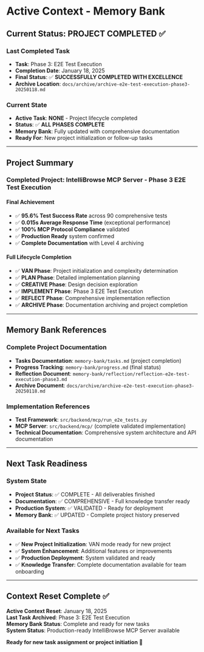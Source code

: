 # Active Context - Memory Bank

## Current Status: PROJECT COMPLETED ✅

### **Last Completed Task**
- **Task**: Phase 3: E2E Test Execution
- **Completion Date**: January 18, 2025
- **Final Status**: ✅ **SUCCESSFULLY COMPLETED WITH EXCELLENCE**
- **Archive Location**: `docs/archive/archive-e2e-test-execution-phase3-20250118.md`

### **Current State**
- **Active Task**: **NONE** - Project lifecycle completed
- **Status**: ✅ **ALL PHASES COMPLETE**
- **Memory Bank**: Fully updated with comprehensive documentation
- **Ready For**: New project initialization or follow-up tasks

---

## Project Summary

### **Completed Project: IntelliBrowse MCP Server - Phase 3 E2E Test Execution**

#### **Final Achievement**
- ✅ **95.6% Test Success Rate** across 90 comprehensive tests
- ✅ **0.015s Average Response Time** (exceptional performance)
- ✅ **100% MCP Protocol Compliance** validated
- ✅ **Production Ready** system confirmed
- ✅ **Complete Documentation** with Level 4 archiving

#### **Full Lifecycle Completion**
- ✅ **VAN Phase**: Project initialization and complexity determination
- ✅ **PLAN Phase**: Detailed implementation planning  
- ✅ **CREATIVE Phase**: Design decision exploration
- ✅ **IMPLEMENT Phase**: Phase 3 E2E Test Execution
- ✅ **REFLECT Phase**: Comprehensive implementation reflection
- ✅ **ARCHIVE Phase**: Documentation archiving and project completion

---

## Memory Bank References

### **Complete Project Documentation**
- **Tasks Documentation**: `memory-bank/tasks.md` (project completion)
- **Progress Tracking**: `memory-bank/progress.md` (final status)
- **Reflection Document**: `memory-bank/reflection/reflection-e2e-test-execution-phase3.md`
- **Archive Document**: `docs/archive/archive-e2e-test-execution-phase3-20250118.md`

### **Implementation References**
- **Test Framework**: `src/backend/mcp/run_e2e_tests.py`
- **MCP Server**: `src/backend/mcp/` (complete validated implementation)
- **Technical Documentation**: Comprehensive system architecture and API documentation

---

## Next Task Readiness

### **System State**
- **Project Status**: ✅ COMPLETE - All deliverables finished
- **Documentation**: ✅ COMPREHENSIVE - Full knowledge transfer ready
- **Production System**: ✅ VALIDATED - Ready for deployment
- **Memory Bank**: ✅ UPDATED - Complete project history preserved

### **Available for Next Tasks**
- ✅ **New Project Initialization**: VAN mode ready for new project
- ✅ **System Enhancement**: Additional features or improvements
- ✅ **Production Deployment**: System validated and ready
- ✅ **Knowledge Transfer**: Complete documentation available for team onboarding

---

## Context Reset Complete ✅

**Active Context Reset**: January 18, 2025  
**Last Task Archived**: Phase 3: E2E Test Execution  
**Memory Bank Status**: Complete and ready for new tasks  
**System Status**: Production-ready IntelliBrowse MCP Server available  

**Ready for new task assignment or project initiation** 🚀